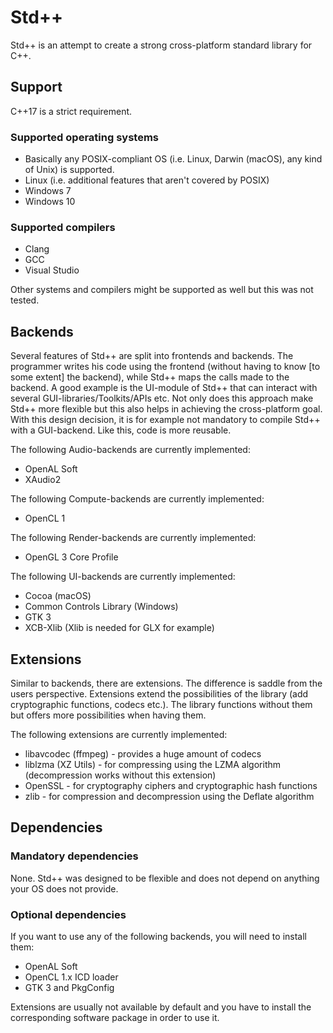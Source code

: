 # Std++
Std++ is an attempt to create a strong cross-platform standard library for C++.

## Support

C++17 is a strict requirement.

### Supported operating systems
* Basically any POSIX-compliant OS (i.e. Linux, Darwin (macOS), any kind of Unix) is supported.
* Linux (i.e. additional features that aren't covered by POSIX)
* Windows 7
* Windows 10

### Supported compilers
* Clang
* GCC
* Visual Studio

Other systems and compilers might be supported as well but this was not tested.

## Backends
Several features of Std++ are split into frontends and backends.
The programmer writes his code using the frontend (without having to know [to some extent] the backend), while Std++ maps the calls made to the backend.
A good example is the UI-module of Std++ that can interact with several GUI-libraries/Toolkits/APIs etc.
Not only does this approach make Std++ more flexible but this also helps in achieving the cross-platform goal.
With this design decision, it is for example not mandatory to compile Std++ with a GUI-backend.
Like this, code is more reusable.

The following Audio-backends are currently implemented:
* OpenAL Soft
* XAudio2

The following Compute-backends are currently implemented:
* OpenCL 1

The following Render-backends are currently implemented:
* OpenGL 3 Core Profile

The following UI-backends are currently implemented:
* Cocoa (macOS)
* Common Controls Library (Windows)
* GTK 3
* XCB-Xlib (Xlib is needed for GLX for example)

## Extensions
Similar to backends, there are extensions. The difference is saddle from the users perspective.
Extensions extend the possibilities of the library (add cryptographic functions, codecs etc.).
The library functions without them but offers more possibilities when having them.

The following extensions are currently implemented:
* libavcodec (ffmpeg) - provides a huge amount of codecs
* liblzma (XZ Utils) - for compressing using the LZMA algorithm (decompression works without this extension)
* OpenSSL - for cryptography ciphers and cryptographic hash functions
* zlib - for compression and decompression using the Deflate algorithm

## Dependencies

### Mandatory dependencies

None.
Std++ was designed to be flexible and does not depend on anything your OS does not provide.

### Optional dependencies

If you want to use any of the following backends, you will need to install them:
* OpenAL Soft
* OpenCL 1.x ICD loader
* GTK 3 and PkgConfig

Extensions are usually not available by default and you have to install the corresponding software package in order to use it.